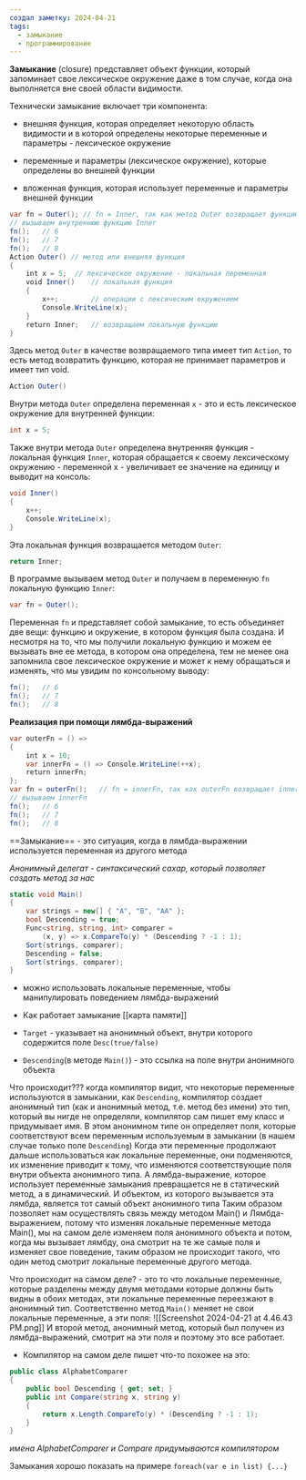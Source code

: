 ```yaml
---
создал заметку: 2024-04-21
tags:
  - замыкание
  - программирование
---
```

__Замыкание__ (closure) представляет объект функции, который запоминает свое лексическое окружение даже в том случае, когда она выполняется вне своей области видимости.

Технически замыкание включает три компонента:

- внешняя функция, которая определяет некоторую область видимости и в которой определены некоторые переменные и параметры - лексическое окружение
    
- переменные и параметры (лексическое окружение), которые определены во внешней функции
    
- вложенная функция, которая использует переменные и параметры внешней функции

```c#
var fn = Outer(); // fn = Inner, так как метод Outer возвращает функцию Inner
// вызываем внутреннюю функцию Inner
fn();   // 6
fn();   // 7
fn();   // 8
Action Outer() // метод или внешняя функция
{
    int x = 5;  // лексическое окружение - локальная переменная
    void Inner()    // локальная функция
    {
        x++;        // операции с лексическим окружением
        Console.WriteLine(x);
    }
    return Inner;   // возвращаем локальную функцию
}
```
Здесь метод `Outer` в качестве возвращаемого типа имеет тип `Action`, то есть метод возвратить функцию, которая не принимает параметров и имеет тип void.
```c#
Action Outer()
```
Внутри метода `Outer` определена переменная `x` - это и есть лексическое окружение для внутренней функции:
```c#
int x = 5;
```
Также внутри метода `Outer` определена внутренняя функция - локальная функция `Inner`, которая обращается к своему лексическому окружению - переменной x - увеличивает ее значение на единицу и выводит на консоль:
```c#
void Inner()
{
	x++;
	Console.WriteLine(x);
}
```
Эта локальная функция возвращается методом `Outer`:
```c#
return Inner;
```
В программе вызываем метод `Outer` и получаем в переменную `fn` локальную функцию `Inner`:
```c#
var fn = Outer();
```
Переменная `fn` и представляет собой замыкание, то есть объединяет две вещи: функцию и окружение, в котором функция была создана. И несмотря на то, что мы получили локальную функцию и можем ее вызывать вне ее метода, в котором она определена, тем не менее она запомнила свое лексическое окружение и может к нему обращаться и изменять, что мы увидим по консольному выводу:
```c#
fn();   // 6
fn();   // 7
fn();   // 8
```
__Реализация при помощи лямбда-выражений__
```c#
var outerFn = () =>
{
    int x = 10;
    var innerFn = () => Console.WriteLine(++x);
    return innerFn;
};
var fn = outerFn();   // fn = innerFn, так как outerFn возвращает innerFn`
// вызываем innerFn
fn();   // 6
fn();   // 7
fn();   // 8
```














==Замыкание== - это ситуация, когда в лямбда-выражении используется переменная из другого метода

*Анонимный делегат - синтаксический сахар, который позволяет создать метод за нас*
```c#
static void Main()
{
	var strings = new[] { "A", "B", "AA" };
	bool Descending = true;
	Func<string, string, int> comparer =
		(x, y) => x.CompareTo(y) * (Descending ? -1 : 1);
	Sort(strings, comparer);
	Descending = false;
	Sort(strings, comparer);
}
```
- можно использовать локальные переменные, чтобы манипулировать поведением лямбда-выражений

- Как работает замыкание
	 [[карта памяти]]
- `Target` - указывает на анонимный объект, внутри которого содержится поле `Desc(true/false)`
- `Descending`(в методе `Main()`) - это ссылка на поле внутри анонимного объекта

Что происходит???
	 когда компилятор видит, что некоторые переменные  используются в замыкании, как `Descending`, компилятор создает анонимный тип (как и анонимный метод, т.е. метод без имени) это тип, который вы нигде не определяли, компилятор сам пишет ему класс и придумывает имя.
	В этом анонимном типе он определяет поля, которые соответствуют всем переменным используемым в замыкании (в нашем случае только поле `Descending`)
	 Когда эти переменные продолжают дальше использоваться как локальные переменные, они подменяются, их изменение приводит к тому, что изменяются соответствующие поля внутри объекта анонимного типа. 
	 А лямбда-выражение, которое использует переменные замыкания превращается не в статический метод, а в динамический. И объектом, из которого вызывается эта лямбда, является тот самый объект анонимного типа 
	Таким образом позволяет нам осуществлять связь между методом Main() и Лямбда-выражением, потому что изменяя локальные переменные метода Main(), мы на самом деле изменяем поля анонимного объекта и потом, когда мы вызывает лямбду, она смотрит на те же самые поля и изменяет свое поведение, таким образом не происходит такого, что один метод смотрит локальные переменные другого метода. 
	
Что происходит на самом деле? - это то что локальные переменные, которые разделены между двумя методами которые должны быть видны в обоих методах, эти локальные переменные переезжают в анонимный тип. Соответственно метод `Main()` меняет не свои локальные переменные, а эти поля:
![[Screenshot 2024-04-21 at 4.46.43 PM.png]]
	И второй метод, анонимный метод, который был получен из лямбда-выражений, смотрит на эти поля и поэтому это все работает. 
	
- Компилятор на самом деле пишет что-то похожее на это: 
```c#
public class AlphabetComparer
{
	public bool Descending { get; set; }
	public int Compare(string x, string y)
	{
		return x.Length.CompareTo(y) * (Descending ? -1 : 1);
	}
}
```
*имена AlphabetComparer и Compare придумываются компилятором*

Замыкания хорошо показать на примере `foreach(var e in list) {...}`

